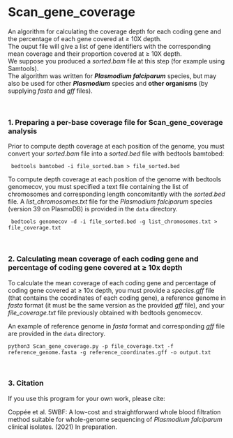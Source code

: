 # Scan_gene_coverage
<p>An algorithm for calculating the coverage depth for each coding gene and the percentage of each gene covered at &ge; 10X depth.<br>
 The ouput file will give a list of gene identifiers with the corresponding mean coverage and their proportion covered at &ge; 10X depth.<br>
 We suppose you produced a <i>sorted.bam</i> file at this step (for example using Samtools).<br>
 The algorithm was written for <i><b>Plasmodium falciparum</b></i> species, but may also be used for other <i><b>Plasmodium</b></i> species and <b>other organisms</b> (by supplying <i>fasta</i> and <i>gff</i> files).</p>
<br>
 <h3>1. Preparing a per-base coverage file for Scan_gene_coverage analysis</h3>
 <p>Prior to compute depth coverage at each position of the genome, you must convert your <i>sorted.bam</i> file into a <i>sorted.bed</i> file with bedtools bamtobed:</p>
 <p><code> bedtools bamtobed -i file_sorted.bam > file_sorted.bed</code></p>
 <p>To compute depth coverage at each position of the genome with bedtools genomecov, you must specified a text file containing the list of chromosomes and corresponding length concomitantly with the <i>sorted.bed</i> file. A <i>list_chromosomes.txt</i> file for the <i>Plasmodium falciparum</i> species (version 39 on PlasmoDB) is provided in the <code>data</code> directory.</p>
 <p><code> bedtools genomecov -d -i file_sorted.bed -g list_chromosomes.txt > file_coverage.txt</code></p>
 <br>
 <h3>2. Calculating mean coverage of each coding gene and percentage of coding gene covered at &ge; 10x depth</h3>
 <p>To calculate the mean coverage of each coding gene and percentage of coding gene covered at &ge; 10x depth, you must provide a <i>species.gff</i> file (that contains the coordinates of each coding gene), a reference genome in <i>fasta</i> format (it must be the same version as the provided <i>gff</i> file), and your <i>file_coverage.txt</i> file previously obtained with bedtools genomecov.</p>
 <p>An example of reference genome in <i>fasta</i> format and corresponding <i>gff</i> file are provided in the <code>data</code> directory.</p>
 <p><code>python3 Scan_gene_coverage.py -p file_coverage.txt -f reference_genome.fasta -g reference_coordinates.gff -o output.txt</code></p>
 <br>
 <h3>3. Citation</h3>
 <p>If you use this program for your own work, please cite:</p>
 <p>Coppée et al. 5WBF: A low-cost and straightforward whole blood filtration method suitable for whole-genome sequencing of <i>Plasmodium falciparum</i> clinical isolates. (2021) In preparation.</i></p>
